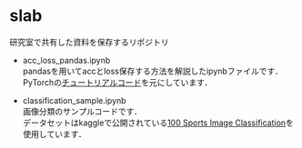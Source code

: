 # slab
研究室で共有した資料を保存するリポジトリ

- acc_loss_pandas.ipynb  
    pandasを用いてaccとloss保存する方法を解説したipynbファイルです．  
    PyTorchの[チュートリアルコード](https://pytorch.org/tutorials/beginner/transfer_learning_tutorial.html)を元にしています．

- classification_sample.ipynb  
    画像分類のサンプルコードです．  
    データセットはkaggleで公開されている[100 Sports Image Classification](https://www.kaggle.com/datasets/gpiosenka/sports-classification)を使用しています．
